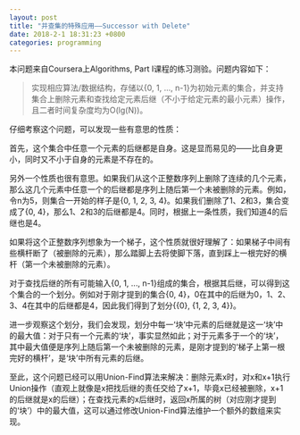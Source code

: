 ```yaml
---
layout: post
title: "并查集的特殊应用——Successor with Delete"
date: 2018-2-1 18:31:23 +0800
categories: programming
---
```


本问题来自Coursera上Algorithms, Part I课程的练习测验。问题内容如下：

> 实现相应算法/数据结构，存储以{0, 1, ..., n-1}为初始元素的集合，并支持集合上删除元素和查找给定元素后继（不小于给定元素的最小元素）操作，且二者时间复杂度均为O(lg(N))。

仔细考察这个问题，可以发现一些有意思的性质：

首先，这个集合中任意一个元素的后继都是自身。这是显而易见的——比自身更小，同时又不小于自身的元素是不存在的。

另外一个性质也很有意思。如果我们从这个正整数序列上删除了连续的几个元素，那么这几个元素中任意一个的后继都是序列上随后第一个未被删除的元素。例如，令n为5，则集合一开始的样子是{0, 1, 2, 3, 4}。如果我们删除了1、2和3，集合变成了{0, 4}，那么1、2和3的后继都是4。同时，根据上一条性质，我们知道4的后继也是4。

如果将这个正整数序列想象为一个梯子，这个性质就很好理解了：如果梯子中间有些横杆断了（被删除的元素），那么踏脚上去将使脚下落，直到踩上一根完好的横杆（第一个未被删除的元素）。

对于查找后继的所有可能输入{0, 1, ..., n-1}组成的集合，根据其后继，可以得到这个集合的一个划分。例如对于刚才提到的集合{0, 4}，0在其中的后继为0，1、2、3、4在其中的后继都是4，因此我们得到了划分{\{0\}, {1, 2, 3, 4}}。

进一步观察这个划分，我们会发现，划分中每一‘块’中元素的后继就是这一‘块’中的最大值：对于只有一个元素的‘块’，事实显然如此；对于元素多于一个的‘块’，其中最大值便是序列上随后第一个未被删除的元素，是刚才提到的‘梯子上第一根完好的横杆’，是‘块’中所有元素的后继。

至此，这个问题已经可以用Union-Find算法来解决：删除元素x时，对x和x+1执行Union操作（直观上就像是x把找后继的责任交给了x+1，毕竟x已经被删除，x+1的后继就是x的后继）；在查找元素的x后继时，返回x所属的树（对应刚才提到的‘块’）中的最大值，这可以通过修改Union-Find算法维护一个额外的数组来实现。
